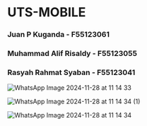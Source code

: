 <h1> UTS-MOBILE </h1>
<h3> Juan P Kuganda - F55123061 </h3>
<h3> Muhammad Alif Risaldy - F55123055 </h3>
<h3> Rasyah Rahmat Syaban - F55123041 </h3>


![WhatsApp Image 2024-11-28 at 11 14 33](https://github.com/user-attachments/assets/217c9317-127f-4cc0-a3a1-214f528ec969)

![WhatsApp Image 2024-11-28 at 11 14 34 (1)](https://github.com/user-attachments/assets/7b7c8007-aaaf-4aa8-9739-5898d7be650a)

![WhatsApp Image 2024-11-28 at 11 14 34](https://github.com/user-attachments/assets/ed5136bb-389b-4fc3-b301-444abf481fde)




